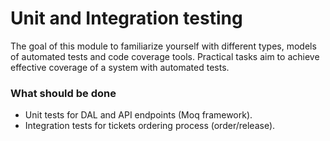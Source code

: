 # Unit and Integration testing

The goal of this module to familiarize yourself with different types, models of automated tests and code coverage tools.
Practical tasks aim to achieve effective coverage of a system with automated tests.

### What should be done

- Unit tests for DAL and API endpoints (Moq framework).
- Integration tests for tickets ordering process (order/release).

